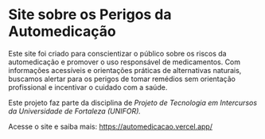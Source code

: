 # Site sobre os Perigos da Automedicação

Este site foi criado para conscientizar o público sobre os riscos da automedicação e promover o uso responsável de medicamentos. Com informações acessíveis e orientações práticas de alternativas naturais, buscamos alertar para os perigos de tomar remédios sem orientação profissional e incentivar o cuidado com a saúde.

Este projeto faz parte da disciplina de _Projeto de Tecnologia em Intercursos da Universidade de Fortaleza (UNIFOR)._

Acesse o site e saiba mais: https://automedicacao.vercel.app/
